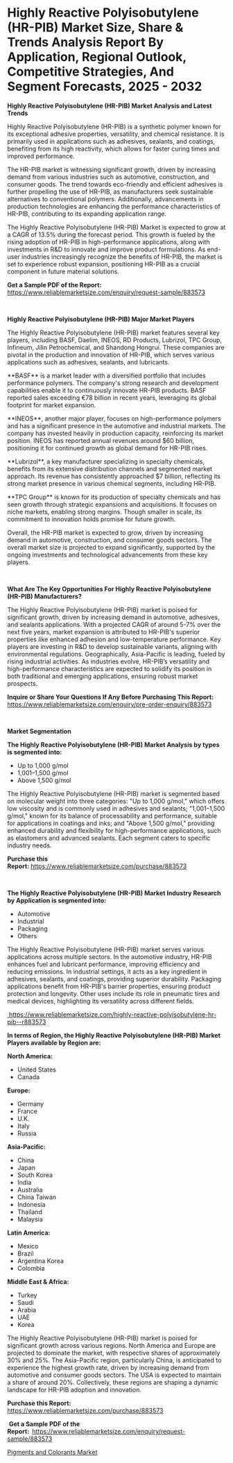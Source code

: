 <p><h1>Highly Reactive Polyisobutylene (HR-PIB) Market Size, Share & Trends Analysis Report By Application, Regional Outlook, Competitive Strategies, And Segment Forecasts, 2025 - 2032</h1></p><p><strong>Highly Reactive Polyisobutylene (HR-PIB) Market Analysis and Latest Trends</strong></p>
<p><p>Highly Reactive Polyisobutylene (HR-PIB) is a synthetic polymer known for its exceptional adhesive properties, versatility, and chemical resistance. It is primarily used in applications such as adhesives, sealants, and coatings, benefiting from its high reactivity, which allows for faster curing times and improved performance.</p><p>The HR-PIB market is witnessing significant growth, driven by increasing demand from various industries such as automotive, construction, and consumer goods. The trend towards eco-friendly and efficient adhesives is further propelling the use of HR-PIB, as manufacturers seek sustainable alternatives to conventional polymers. Additionally, advancements in production technologies are enhancing the performance characteristics of HR-PIB, contributing to its expanding application range.</p><p>The Highly Reactive Polyisobutylene (HR-PIB) Market is expected to grow at a CAGR of 13.5% during the forecast period. This growth is fueled by the rising adoption of HR-PIB in high-performance applications, along with investments in R&D to innovate and improve product formulations. As end-user industries increasingly recognize the benefits of HR-PIB, the market is set to experience robust expansion, positioning HR-PIB as a crucial component in future material solutions.</p></p>
<p><strong>Get a Sample PDF of the Report:&nbsp;</strong> <a href="https://www.reliablemarketsize.com/enquiry/request-sample/883573?utm_campaign=2216&utm_medium=2&utm_source=Github&utm_content=ia&utm_term=01022025&utm_id=highly-reactive-polyisobutylene-hr-pib">https://www.reliablemarketsize.com/enquiry/request-sample/883573</a></p>
<p>&nbsp;</p>
<p><strong>Highly Reactive Polyisobutylene (HR-PIB) Major Market Players</strong></p>
<p><p>The Highly Reactive Polyisobutylene (HR-PIB) market features several key players, including BASF, Daelim, INEOS, RD Products, Lubrizol, TPC Group, Infineum, Jilin Petrochemical, and Shandong Hongrui. These companies are pivotal in the production and innovation of HR-PIB, which serves various applications such as adhesives, sealants, and lubricants.</p><p>**BASF** is a market leader with a diversified portfolio that includes performance polymers. The company's strong research and development capabilities enable it to continuously innovate HR-PIB products. BASF reported sales exceeding €78 billion in recent years, leveraging its global footprint for market expansion.</p><p>**INEOS**, another major player, focuses on high-performance polymers and has a significant presence in the automotive and industrial markets. The company has invested heavily in production capacity, reinforcing its market position. INEOS has reported annual revenues around $60 billion, positioning it for continued growth as global demand for HR-PIB rises.</p><p>**Lubrizol**, a key manufacturer specializing in specialty chemicals, benefits from its extensive distribution channels and segmented market approach. Its revenue has consistently approached $7 billion, reflecting its strong market presence in various chemical segments, including HR-PIB.</p><p>**TPC Group** is known for its production of specialty chemicals and has seen growth through strategic expansions and acquisitions. It focuses on niche markets, enabling strong margins. Though smaller in scale, its commitment to innovation holds promise for future growth.</p><p>Overall, the HR-PIB market is expected to grow, driven by increasing demand in automotive, construction, and consumer goods sectors. The overall market size is projected to expand significantly, supported by the ongoing investments and technological advancements from these key players.</p></p>
<p>&nbsp;</p>
<p><strong>What Are The Key Opportunities For Highly Reactive Polyisobutylene (HR-PIB) Manufacturers?</strong></p>
<p><p>The Highly Reactive Polyisobutylene (HR-PIB) market is poised for significant growth, driven by increasing demand in automotive, adhesives, and sealants applications. With a projected CAGR of around 5-7% over the next five years, market expansion is attributed to HR-PIB's superior properties like enhanced adhesion and low-temperature performance. Key players are investing in R&D to develop sustainable variants, aligning with environmental regulations. Geographically, Asia-Pacific is leading, fueled by rising industrial activities. As industries evolve, HR-PIB’s versatility and high-performance characteristics are expected to solidify its position in both traditional and emerging applications, ensuring robust market prospects.</p></p>
<p><strong>Inquire or Share Your Questions If Any Before Purchasing This Report:</strong> <a href="https://www.reliablemarketsize.com/enquiry/pre-order-enquiry/883573?utm_campaign=2216&utm_medium=2&utm_source=Github&utm_content=ia&utm_term=01022025&utm_id=highly-reactive-polyisobutylene-hr-pib">https://www.reliablemarketsize.com/enquiry/pre-order-enquiry/883573</a></p>
<p>&nbsp;</p>
<p><strong>Market Segmentation</strong></p>
<p><strong>The Highly Reactive Polyisobutylene (HR-PIB) Market Analysis by types is segmented into:</strong></p>
<p><ul><li>Up to 1,000 g/mol</li><li>1,001–1,500 g/mol</li><li>Above 1,500 g/mol</li></ul></p>
<p><p>The Highly Reactive Polyisobutylene (HR-PIB) market is segmented based on molecular weight into three categories: "Up to 1,000 g/mol," which offers low viscosity and is commonly used in adhesives and sealants; "1,001–1,500 g/mol," known for its balance of processability and performance, suitable for applications in coatings and inks; and "Above 1,500 g/mol," providing enhanced durability and flexibility for high-performance applications, such as elastomers and advanced sealants. Each segment caters to specific industry needs.</p></p>
<p><strong>Purchase this Report:&nbsp;</strong><a href="https://www.reliablemarketsize.com/purchase/883573?utm_campaign=2216&utm_medium=2&utm_source=Github&utm_content=ia&utm_term=01022025&utm_id=highly-reactive-polyisobutylene-hr-pib">https://www.reliablemarketsize.com/purchase/883573</a></p>
<p>&nbsp;</p>
<p><strong>The Highly Reactive Polyisobutylene (HR-PIB) Market Industry Research by Application is segmented into:</strong></p>
<p><ul><li>Automotive</li><li>Industrial</li><li>Packaging</li><li>Others</li></ul></p>
<p><p>The Highly Reactive Polyisobutylene (HR-PIB) market serves various applications across multiple sectors. In the automotive industry, HR-PIB enhances fuel and lubricant performance, improving efficiency and reducing emissions. In industrial settings, it acts as a key ingredient in adhesives, sealants, and coatings, providing superior durability. Packaging applications benefit from HR-PIB's barrier properties, ensuring product protection and longevity. Other uses include its role in pneumatic tires and medical devices, highlighting its versatility across different fields.</p></p>
<p><a href="https://www.reliablemarketsize.com/highly-reactive-polyisobutylene-hr-pib--r883573?utm_campaign=2216&utm_medium=2&utm_source=Github&utm_content=ia&utm_term=01022025&utm_id=highly-reactive-polyisobutylene-hr-pib">&nbsp;https://www.reliablemarketsize.com/highly-reactive-polyisobutylene-hr-pib--r883573</a></p>
<p><strong>In terms of Region, the Highly Reactive Polyisobutylene (HR-PIB) Market Players available by Region are:</strong></p>
<p>
    <p> <strong> North America: </strong>
        <ul>
            <li>United States</li>
            <li>Canada</li>
        </ul>
        </p> 
    <p> <strong> Europe: </strong>
        <ul>
            <li>Germany</li>
            <li>France</li>
            <li>U.K.</li>
            <li>Italy</li>
            <li>Russia</li>
        </ul>
        </p> 
    <p> <strong> Asia-Pacific: </strong>
        <ul>
            <li>China</li>
            <li>Japan</li>
            <li>South Korea</li>
            <li>India</li>
            <li>Australia</li>
            <li>China Taiwan</li>
            <li>Indonesia</li>
            <li>Thailand</li>
            <li>Malaysia</li>
        </ul>
        </p> 
    <p> <strong> Latin America: </strong>
        <ul>
            <li>Mexico</li>
            <li>Brazil</li>
            <li>Argentina Korea</li>
            <li>Colombia</li>
        </ul>
        </p> 
    <p> <strong> Middle East & Africa: </strong>
        <ul>
            <li>Turkey</li>
            <li>Saudi</li>
            <li>Arabia</li>
            <li>UAE</li>
            <li>Korea</li>
        </ul>
    </p>
    </p>
<p><p>The Highly Reactive Polyisobutylene (HR-PIB) market is poised for significant growth across various regions. North America and Europe are projected to dominate the market, with respective shares of approximately 30% and 25%. The Asia-Pacific region, particularly China, is anticipated to experience the highest growth rate, driven by increasing demand from automotive and consumer goods sectors. The USA is expected to maintain a share of around 20%. Collectively, these regions are shaping a dynamic landscape for HR-PIB adoption and innovation.</p></p>
<p><strong>Purchase this Report: </strong><a href="https://www.reliablemarketsize.com/purchase/883573?utm_campaign=2216&utm_medium=2&utm_source=Github&utm_content=ia&utm_term=01022025&utm_id=highly-reactive-polyisobutylene-hr-pib">https://www.reliablemarketsize.com/purchase/883573</a></p>
<p>&nbsp;<strong>Get a Sample PDF of the Report:&nbsp;&nbsp;</strong><a href="https://www.reliablemarketsize.com/enquiry/request-sample/883573?utm_campaign=2216&utm_medium=2&utm_source=Github&utm_content=ia&utm_term=01022025&utm_id=highly-reactive-polyisobutylene-hr-pib">https://www.reliablemarketsize.com/enquiry/request-sample/883573</a></p>
<p><strong></strong></p>
<p><p><a href="https://github.com/millionkaryn68/Market-Research-Report-List-1/blob/main/pigments-and-colorants-market.md?utm_campaign=2216&utm_medium=2&utm_source=Github&utm_content=ia&utm_term=01022025&utm_id=highly-reactive-polyisobutylene-hr-pib">Pigments and Colorants Market</a></p></p>